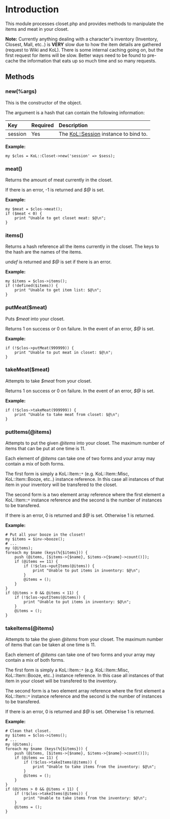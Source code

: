 

# Introduction #

This module processes closet.php and provides methods to manipulate the items and meat in your closet.

**Note:** Currently anything dealing with a character's inventory (Inventory, Closest, Mall, etc..) is **VERY** slow due to how the item details are gathered (request to Wiki and KoL). There is some internal caching going on, but the first request for items will be slow. Better ways need to be found to pre-cache the information that eats up so much time and so many requests.

## Methods ##
### new(%args) ###
This is the constructor of the object.

The argument is a hash that can contain the following information:

| **Key** | **Required** | **Description** |
|:--------|:-------------|:----------------|
| session | Yes | The [KoL::Session](PerlKoLSession.md) instance to bind to. |

**Example:**

```
my $clos = KoL::Closet->new('session' => $sess);
```

### meat() ###
Returns the amount of meat currently in the closet.

If there is an error, -1 is returned and _$@_ is set.

**Example:**
```
my $meat = $clos->meat();
if ($meat < 0) {
    print "Unable to get closet meat: $@\n";
}
```

### items() ###
Returns a hash reference all the items currently in the closet. The keys to the hash are the names of the items.

_undef_ is returned and _$@_ is set if there is an error.

**Example:**
```
my $items = $clos->items();
if (!defined($items)) {
    print "Unable to get item list: $@\n";
}
```

### putMeat($meat) ###
Puts _$meat_ into your closet.

Returns 1 on success or 0 on failure. In the event of an error, _$@_ is set.

**Example:**
```
if (!$clos->putMeat(999999)) {
    print "Unable to put meat in closet: $@\n";
}
```

### takeMeat($meat) ###
Attempts to take _$meat_ from your closet.

Returns 1 on success or 0 on failure. In the event of an error, _$@_ is set.

**Example:**
```
if (!$clos->takeMeat(999999)) {
    print "Unable to take meat from closet: $@\n";
}
```

### putItems(@items) ###
Attempts to put the given _@items_ into your closet. The maximum number of items that can be put at one time is 11.

Each element of _@items_ can take one of two forms and your array may contain a mix of both forms.

The first form is simply a KoL::Item::`*` (e.g. KoL::Item::Misc, KoL::Item::Booze, etc..) instance reference. In this case all instances of that item in your inventory will be transfered to the closet.

The second form is a two element array reference where the first element a KoL::Item::`*` instance reference and the second is the number of instances to be transfered.

If there is an error, 0 is returned and _$@_ is set. Otherwise 1 is returned.

**Example:**
```
# Put all your booze in the closet!
my $items = $inv->booze();
# ...
my (@items);
foreach my $name (keys(%{$items})) {
    push (@items, [$items->{$name}, $items->{$name}->count()]);
    if (@items == 11) {
        if (!$clos->putItems(@items)) {
            print "Unable to put items in inventory: $@\n";
        }
        @items = ();
    }
}
if (@items > 0 && @items < 11) {
    if (!$clos->putItems(@items)) {
        print "Unable to put items in inventory: $@\n";
    }
    @items = ();
}
```

### takeItems(@items) ###
Attempts to take the given _@items_ from your closet. The maximum number of items that can be taken at one time is 11.

Each element of _@items_ can take one of two forms and your array may contain a mix of both forms.

The first form is simply a KoL::Item::`*` (e.g. KoL::Item::Misc, KoL::Item::Booze, etc..) instance reference. In this case all instances of that item in your closet will be transfered to the inventory.

The second form is a two element array reference where the first element a KoL::Item::`*` instance reference and the second is the number of instances to be transfered.

If there is an error, 0 is returned and _$@_ is set. Otherwise 1 is returned.

**Example:**
```
# Clean that closet.
my $items = $clos->items();
# ...
my (@items);
foreach my $name (keys(%{$items})) {
    push (@items, [$items->{$name}, $items->{$name}->count()]);
    if (@items == 11) {
        if (!$clos->takeItems(@items)) {
            print "Unable to take items from the inventory: $@\n";
        }
        @items = ();
    }
}
if (@items > 0 && @items < 11) {
    if (!$clos->takeItems(@items)) {
        print "Unable to take items from the inventory: $@\n";
    }
    @items = ();
}
```